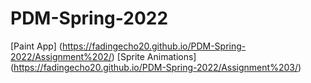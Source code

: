 # PDM-Spring-2022
[Paint App] (https://fadingecho20.github.io/PDM-Spring-2022/Assignment%202/)
[Sprite Animations] (https://fadingecho20.github.io/PDM-Spring-2022/Assignment%203/)
